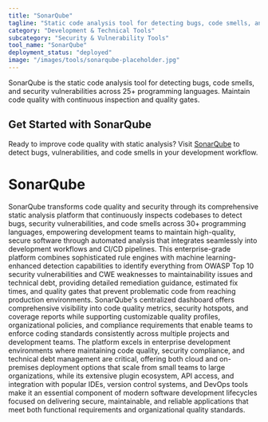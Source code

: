 ```yaml
---
title: "SonarQube"
tagline: "Static code analysis tool for detecting bugs, code smells, and security vulnerabilities"
category: "Development & Technical Tools"
subcategory: "Security & Vulnerability Tools"
tool_name: "SonarQube"
deployment_status: "deployed"
image: "/images/tools/sonarqube-placeholder.jpg"
---
```

SonarQube is the static code analysis tool for detecting bugs, code smells, and security vulnerabilities across 25+ programming languages. Maintain code quality with continuous inspection and quality gates.

## Get Started with SonarQube

Ready to improve code quality with static analysis? Visit [SonarQube](https://www.sonarqube.org) to detect bugs, vulnerabilities, and code smells in your development workflow.

# SonarQube

SonarQube transforms code quality and security through its comprehensive static analysis platform that continuously inspects codebases to detect bugs, security vulnerabilities, and code smells across 30+ programming languages, empowering development teams to maintain high-quality, secure software through automated analysis that integrates seamlessly into development workflows and CI/CD pipelines. This enterprise-grade platform combines sophisticated rule engines with machine learning-enhanced detection capabilities to identify everything from OWASP Top 10 security vulnerabilities and CWE weaknesses to maintainability issues and technical debt, providing detailed remediation guidance, estimated fix times, and quality gates that prevent problematic code from reaching production environments. SonarQube's centralized dashboard offers comprehensive visibility into code quality metrics, security hotspots, and coverage reports while supporting customizable quality profiles, organizational policies, and compliance requirements that enable teams to enforce coding standards consistently across multiple projects and development teams. The platform excels in enterprise development environments where maintaining code quality, security compliance, and technical debt management are critical, offering both cloud and on-premises deployment options that scale from small teams to large organizations, while its extensive plugin ecosystem, API access, and integration with popular IDEs, version control systems, and DevOps tools make it an essential component of modern software development lifecycles focused on delivering secure, maintainable, and reliable applications that meet both functional requirements and organizational quality standards.
